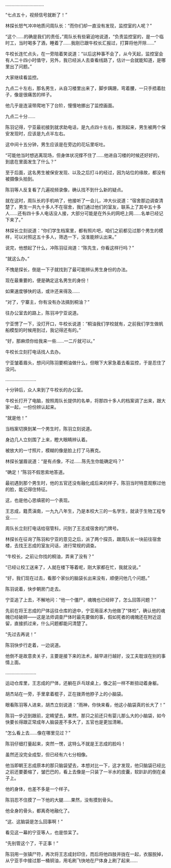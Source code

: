 …………………………

“七点五十，视频信号就断了！”

林探长怒气冲冲地质问周队长：“而你们却一直没有发现，监控室的人呢？”

“这个……的确是我们的责任，”周队长有些窘迫地说道，“负责监控室的，是一个临时工，当时喝多了酒，睡着了……我刚已跟牛校长汇报过，打算将他开除……”

牛校长连忙点头，在一旁陪着笑说道：“以后这种事不会了，从今天起，监控室会有人二十四小时值守，另外，我已经派人去查看线路了，估计一会就能知道，是哪里出了问题。”

大家继续看监控。

九点二十左右，那名男生，从自习楼里出来了，脚步蹒跚，弯着腰，一只手捂着肚子，像是很痛苦的样子。

他几乎是连滚带爬地下了台阶，慢慢地挪出了监控画面。

九点二十分……

陈羽记得，宁亚最初接到就求助电话，是九点四十左右，推测起来，男生被两个保安发现时，应该是九点半左右。

这中间十五分钟，男生应该是在旁边的花坛里呕吐。

“可能他当时想逃离现场，但身体状况撑不住了……他进自习楼的时候还好好的，到底在里面发生了什么？”

至于后面，这名男生被保安发现、以及之后打斗的经过，因为站位的缘故，都没有被摄像头拍到。

陈羽等人反复看了几遍视频录像，确认找不到什么新的疑点。

就在这时，周队长的手机响了，他接听了一会儿，冲大伙说道：“宿舍那边调查清楚了，男生一共九十多人不在宿舍，我们通过他们的室友，联系上了其中五十多人……还有四十多人电话没人接，大部分可能是在外头的网吧上网……名单已经记下来了。”

林探长立刻说道：“你们学生档案里，都有照片吧，咱们之前都见过那个男生的模样，可以对照这五十多人，筛选一下，没准能辨认出来。”

说完，他想起了什么，冲陈羽征询道：“陈先生，你看这样行吗？”

“就这么办。”

不愧是探长，倒是一下子就找到了最可能辨认男生身份的办法。

现在最重要的，便是确定这名男生的身份！

如果速度够快的话，或许还来得及……

“对了，宁寨主，你有没有办法搞到桐油？”

往办公室去的路上，陈羽冲宁亚说道。

宁亚愣了一下，没灯开口，牛校长说道：“桐油我们学校就有，之前我们学生做帆船模型的时候用到过，我记得还有的。”

“好，那麻烦你给我来一些……一二斤就可以。”

牛校长立刻打电话找人去办。

宁亚皱着眉头，想问问陈羽要桐油做什么，但眼下大家急着去看监控，于是忍住了没问。

……………………

十分钟后，众人来到了牛校长的办公室。

牛校长打开了电脑，按照周队长提供的名单，将那四十多人的档案调了出来，跟大家一起，一份份辨认起来。

“就是他！”

当档案切换到某一个男生时，陈羽立刻说道。

身边几人立刻围了上来，瞪大眼睛辨认着。

被放大的一寸照片，模糊的像是脸上打了马赛克。

林探长皱眉说道：“是有点像，不过……陈先生你能确定吗？”

“确定！”陈羽不假思索地答道。

最初遇到那个男生时，他的五官还没有融化成后来的样子，陈羽当时特意观察过他的脸，能记得住特征。

这，也是他心思缜密的一个表现。

王志成，籍贯滇南，一九九八年生，乃是本校大三的一名学生，就读于生物工程专业……

周队长立刻打电话给宿管科，问到了王志成宿舍的门牌号。

林探长在征询了陈羽和宁亚的意见之后，派了两个探员，跟周队长一块前往宿舍楼，去找王志成的室友问话，进行常规的调查。

“牛校长，之前让你找的桐油，弄来了没有？”

“已经让校工送来了，人就在楼下等着呢，刚大家都在忙，我就没说。”

“好，我们现在过去，看那个家伙的脑袋长出来没有，顺便问他几个问题。”

陈羽说着，快步朝房门走去。

宁亚追了上去，不解地问：“他一个僵尸，魂魄也已经碎了，怎么回答问题？”

先前在将王志成的尸体运往仓库的途中，宁亚用巫术为他做了“体检”，确认他的魂魄已经破碎——这是法师调查尸体时最先要做的事，假如死者的魂魄还在附近逗留，直接抓过来，什么问题都能问清楚了。

“先过去再说！”

陈羽快步行走着，一边说道。

他倒不是故意卖关子，主要是接下来的法术，越早进行越好，没工夫耽误在别的事情上面。

……………………

运动仓库里，王志成的尸体，还躺在乒乓球桌上，像之前一样不断扭动着身躯。

胡杰站在一旁，手里拿着棍子，正在拨弄他脖子上的小脑袋。

眼看陈羽等人进来，胡杰立刻说道：“雨神，你快来看，他这小脑袋真的长大了！”

陈羽一步迈到跟前，定睛望去，果然，那只之前还只有婴儿那么大的小脑袋，如今快要长得跟正常成年人脑袋差不多大了，五官也是更加清晰。

“怎么看上去……像在哪里见过？”

陈羽仔细打量起来，突然一愣，这特么不就是王志成的脸吗！

虽然还没完全成型，但已经有六七分相像。

他当即朝王志成原本的那只脑袋望去，本想对比一下，这才发现，他只脑袋已经比之前还要萎缩了，皱巴巴的，看上去像是一只装了一半水的皮囊，软趴趴的倒在桌子上。

他的身体，也差不多是一个样子。

陈羽忍不住摸了一下他的大腿……果然，没有摸到骨头。

他全身的骨头，都离奇地融化了。

“这、这脑袋是怎么回事啊！”

看见这一幕的宁亚等人，也是惊呆了。

“先别管这个了，干正事！”

陈羽用一张镇尸符，再次将王志成封印住，而后将他四肢并拢在一起，衣服脱掉，从宁亚手中接过那一桶铜油，用毛刷飞快地在尸体身上刷了起来……
